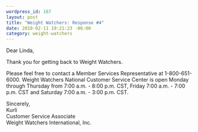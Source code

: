 ```yaml
--- 
wordpress_id: 167
layout: post
title: "Weight Watchers: Response #4"
date: 2010-02-11 19:21:23 -06:00
category: weight-watchers
---
```

Dear Linda,

Thank you for getting back to Weight Watchers.

Please feel free to contact a Member Services Representative at 1-800-651-6000.  Weight Watchers National Customer Service Center is open Monday through Thursday from 7:00 a.m. - 8:00 p.m. CST, Friday 7:00 a.m. - 7:00 p.m. CST and Saturday 7:00 a.m. - 3:00 p.m. CST. 

Sincerely,  
Kurli   
Customer Service Associate  
Weight Watchers International,  Inc.
